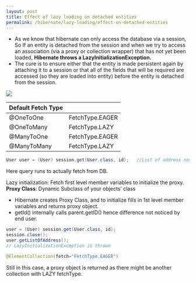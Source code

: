 ```yaml
---
layout: post
title: Effect of lazy loading on detached entities
permalink: /hibernate/lazy-loading/effect-on-detached-entities
---
```


-	As we know that hibernate can only access the database via a session, So If an entity is detached from the session and when we try to access an association (via a proxy or collection wrapper) that has not yet been loaded, **Hibernate throws a LazyInitializationException.**
-	The cure is to ensure either that the entity is made persistent again by attaching it to a session or that all of the fields that will be required are accessed (so they are loaded into entity) before the entity is detached from the session.

![]({{site.cdn}}/hibernate/lazy-loading.png)

|Default Fetch Type||
|---|---|
|@OneToOne|FetchType.EAGER|
|@OneToMany|FetchType.LAZY|
|@ManyToOne|FetchType.EAGER|
|@ManyToMany|FetchType.LAZY|

```java
User user = (User) session.get(User.class, id);   //List of address not pulled here user.getListOfAddress();
```
Here query runs to actually fetch from DB.

Lazy initialization: Fetch first level member variables to initialize the proxy.  
**Proxy Class**: Dynamic Subclass of your objects’ class

- Hibernate creates Proxy Class, and to initialize fills in 1st level member variables and returns proxy object.  
- getId() internally calls parent.getID() hence difference not noticed by end user.

```java
user = (User) session.get(User.class, id);
session.close();
user.getListOfAddress();
// LazyInitializationException is thrown
```
```java
@ElementCollection(fetch="FetchType.EAGER")
```
Still in this case, a proxy object is returned as there might be another collection with LAZY fetchType.

